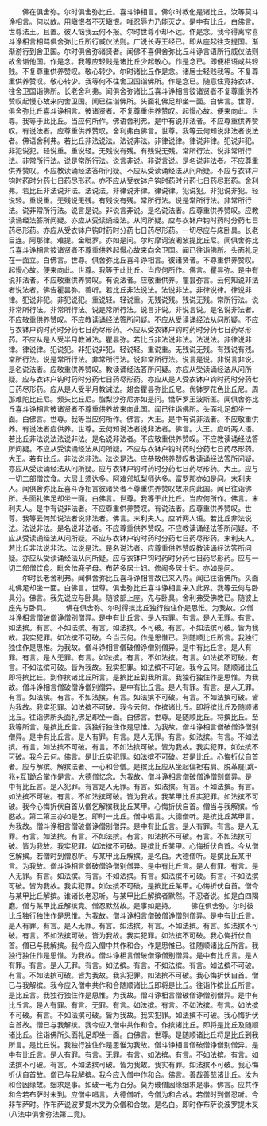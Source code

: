 <!-- { "loadSidebar": true } -->
　　佛在俱舍弥。尔时俱舍弥比丘。喜斗诤相言。佛尔时教化是诸比丘。汝等莫斗诤相言。何以故。用瞋恨者不灭瞋恨。唯忍辱力乃能灭之。是中有比丘。白佛言。世尊法王。且置。彼人恼我云何不报。尔时世尊小却不远。作是念。我今得离常喜斗诤相言相骂俱舍弥比丘所行威仪法则。广说长寿王经已。即从座起往支提国。渐渐游行到舍卫国。尔时俱舍弥诸贤者。闻佛不喜俱舍弥比丘斗诤言语所行威仪法则故舍诣他国。作是念。我等应轻贱是诸比丘少起敬心。作是念已。即便相语咸共轻贱。不复尊重供养赞叹。敬心转少。尔时诸比丘作是念。诸居士轻贱我等。不复尊重供养赞叹。敬心转少。我等何不往舍卫国诣佛所。作是念已。随意住竟持衣钵。往舍卫国诣佛所。长老舍利弗。闻俱舍弥诸比丘喜斗诤相言彼诸贤者不复尊重供养赞叹起慢心故来向舍卫国。闻已往诣佛所。头面礼佛足却坐一面。白佛言。世尊。俱舍弥比丘喜斗诤相言。彼诸贤者。不复尊重供养赞叹。起慢心故。便来向此。世尊。我等于此比丘。当应何所作。佛语舍利弗。是中有说非法者。不应尊重供养赞叹。有说法者。应尊重供养赞叹。舍利弗白佛言。世尊。我等云何知说非法者说法者。佛语舍利弗。若比丘非法说法。法说非法。非律说律。律说非律。犯说非犯。非犯说犯。轻说重。重说轻。无残说有残。有残说无残。常所行法。说非常所行法。非常所行法。说是常所行法。说言非说。非说言说。是名说非法者。不应尊重供养赞叹。不应教读诵经法答所问疑。不应从受读诵经法从问所疑。不应与衣钵户钩时药时分药七日药尽形药。亦不应从受衣钵户钩时药时分药七日药尽形药。舍利弗。若比丘非法说非法。法说法。非律说非律。律说律。犯说犯。非犯说非犯。轻说轻。重说重。无残说无残。有残说有残。常所行法。说是常所行法。非常所行法。说非常所行法。说言是说。非说言非说。是名说法者。应尊重供养赞叹。应教读诵经法答所问疑。亦应从受读诵经法。从问所疑。应与衣钵户钩时药时分药七日药尽形药。亦应从受衣钵户钩时药时分药七日药尽形药。一切尽应与床卧具。长老目连。阿那律。难提。金毗罗。亦如是问。尔时摩诃波阇波提比丘尼。闻俱舍弥比丘喜斗诤相言彼诸贤者不尊重供养起慢心故来向舍卫国。闻已往诣佛所。头面礼足在一面立。白佛言。世尊。俱舍弥比丘喜斗诤相言。彼诸贤者。不尊重供养赞叹。起慢心故。便来向此。世尊。我等于此比丘。当应何所作。佛言。瞿昙弥。是中有说非法者。不应敬重供养赞叹。有说法者。应敬重供养。瞿昙弥言。云何知说非法者说法者。佛告瞿昙弥。善听。若比丘非法说法。法说非法。非律说律。律说非律。犯说非犯。非犯说犯。重说轻。轻说重。无残说残。残说无残。常所行法。说非常所行法。非常所行法。说是常所行法。说言非说。非说言说。是名说非法者。不应敬重供养赞叹。不应教读诵经法答所问疑。不应从受读诵经法从问所疑。不应与衣钵户钩时药时分药七日药尽形药。不应从受衣钵户钩时药时分药七日药尽形药。不应从是人受半月教诫法。瞿昙弥。若比丘非法说非法。法说法。非律说非律。律说律。犯说犯。非犯说非犯。轻说轻。重说重。无残说无残。有残说有残。常所行法。说是常所行法。非常所行法。说非常所行法。说言是说。非说言非说。是名说法者。应敬重供养赞叹。教读诵经法答所问疑。亦应从受读诵经法从问所疑。应与衣钵户钩时药时分药七日药尽形药。亦应从是人受衣钵户钩时药时分药七日药尽形药。应从是人受半月教诫法。翅舍瞿昙弥比丘尼。优钵罗花色比丘尼。周那难陀比丘尼。频头比丘尼。脂梨沙弥尼亦如是问。憍萨罗王波斯匿。闻俱舍弥比丘喜斗诤相言彼诸贤者不尊重供养故来向此国。闻已往诣佛所。头面礼足却坐一面。白佛言。世尊。我等当应何所作。佛言。大王。是中有说非法者。不应敬重供养。有说法者应供养。世尊。云何知说法者说非法者。佛言。大王。应听两人语。若比丘非法说法法说非法。是名说非法者。不应敬重供养赞叹。不应教读诵经法答所问疑。不应从受读诵经法从问所疑。不应与衣钵户钩时药时分药七日药尽形药。大王。若有比丘。非法说非法。法说是法。应恭敬供养赞叹教读诵经法答所问疑。亦应从受读诵经法从问所疑。应与衣钵户钩时药时分药七日药尽形药。大王。应与一切二部僧饮食。大居士须达多。阿难邠坻梨师达多。富罗那亦如是问。末利夫人。闻俱舍弥比丘喜斗诤相言彼诸贤者不尊重供养赞叹故来向此国。闻已往诣佛所。头面礼佛足却坐一面。白佛言。世尊。我等于此比丘。当应何所作。佛言。末利夫人。是中有说非法者。不应尊重供养赞叹。有说法者。应尊重供养赞叹。世尊。我等云何知说法者说非法者。佛言。末利夫人。应听两人语。若比丘非法说法。法说非法。是名说非法者。不应尊重供养赞叹。不应教读诵经法答所问疑。不应从受读诵经法从问所疑。不应与衣钵户钩时药时分药七日药尽形药。末利夫人。若比丘非法说非法。法说是法。是名说法者。应尊重供养赞叹教读诵经法答所问疑。亦应从受读诵经法从问所疑。应与衣钵户钩时药时分药七日药尽形药。应与一切二部僧饮食。毗舍佉鹿子母。布萨多居士妇。修阇多居士妇。亦如是问。
　　尔时长老舍利弗。闻俱舍弥比丘喜斗诤相言故已来入界。闻已往诣佛所。头面礼佛足却坐一面。白佛言。世尊。俱舍弥比丘喜斗诤相言来入此界。我等云何与卧具分。佛言。我先说应与卧具。随彼部上座。先与卧具。舍利弗受佛教已。随彼上座先与卧具。
　　佛在俱舍弥。尔时得摈比丘独行独住作是思惟。为我故。众僧斗诤相言僧破僧诤僧别僧异。是中有比丘言。是人有罪。有言。是人无罪。有言。如法摈。有言。不如法摈。有言。如法摈。不可破。有言。不如法摈可破。皆为我故。我实犯罪。如法摈不可破。今当云何。作是思惟已。到随顺比丘所言。我独行独住作是思惟。为我故。僧斗诤相言僧破僧诤僧别僧异。是中有比丘言。是人有罪。有言。是人无罪。有言。如法摈。有言。不如法摈。有言。如法摈不可破。有言。不如法摈可破。皆为我故。我实犯罪。如法摈不可破。我今云何。随顺诸比丘即将摈比丘。到作摈诸比丘所言。是摈比丘到我所言。我独行独住作是思惟。为我故。僧斗诤相言僧破僧诤僧别僧异。是中有比丘言。是人有罪。有言。是人无罪。有言。如法摈。有言。不如法摈。有言。如法摈不可破。有言。不如法摈可破。皆为我故。我实犯罪。如法摈不可破。我今云何。作摈诸比丘。即将摈比丘及随顺诸比丘。往诣佛所头面礼佛足却坐一面。白佛言。世尊。是随顺比丘。将摈比丘。至我等所言。是摈比丘言。我独行独住作是思惟。为我故。僧斗诤相言僧破僧诤僧别僧异。是中有比丘言。是人有罪。有言。是人无罪。有言。如法摈。有言。不如法摈。有言。如法摈不可破。有言。不如法摈可破。皆为我故。我实犯罪。如法摈不可破。我今云何。佛言。是比丘实犯罪。如法摈不可破。若是比丘。心悔折伏自首者。应与解摈。解摈法者。一心和合僧。是摈比丘应从坐起偏袒右肩。脱革屣[跳-兆+互]跪合掌作是言。大德僧忆念。为我故。僧斗诤相言僧破僧诤僧别僧异。是中有比丘言。是人犯罪。有言是人无罪。有言。如法摈。有言。不如法摈。有言。如法摈不可破。有言。不如法摈可破。皆为我故。我某甲比丘实犯罪。如法摈不可破。我今心悔折伏自首从僧乞解摈我比丘某甲。心悔折伏自首。僧当与我解摈。怜愍故。第二第三亦如是乞。即时一比丘。僧中唱言。大德僧听。是摈比丘某甲言。为我故。僧斗诤相言僧破僧诤僧别僧异。是中有比丘言。是人有罪。有言。是人无罪。有言。如法摈。有言。不如法摈。有言。如法摈不可破。有言。不如法摈可破。皆为我故。我实犯罪。如法摈不可破。是摈比丘某甲。心悔折伏自首。今从僧乞解摈。若僧时到僧忍听。与某甲比丘解摈。是名白。大德僧听。是摈比丘某甲言。为我故。僧斗诤相言僧破僧诤僧别僧异。是中有比丘言。是人有罪。有言。是人无罪。有言。如法摈。有言。不如法摈。有言。如法摈不可破。有言。不如法摈可破。皆为我故。我实犯罪。如法摈不可破。是摈比丘某甲。心悔折伏自首。僧今与某甲比丘解摈。谁诸长老忍听。与某甲比丘解摈者默然。不忍者说。如是白四羯磨。僧与某甲比丘解摈竟。僧忍默然故。是事如是持。
　　佛在俱舍弥。尔时彼比丘独行独住作是思惟。为我故。僧斗诤相言僧破僧诤僧别僧异。是中有比丘言。是人有罪。有言。是人无罪。有言。如法摈。有言。不如法摈。有言。如法摈不可破。有言。不如法摈可破。皆为我故。我实犯罪。如法摈不可破。我心悔折伏自首。僧已与我解摈。我今应入僧中共作和合。作是思惟已。往随顺诸比丘所言。我独行独住作是思惟。为我故。僧斗诤相言僧破僧诤僧别僧异。是中有比丘言。是人有罪。有言。是人无罪。有言。如法摈。有言。不如法摈。有言。如法摈不可破。有言。不如法摈可破。皆为我故。我实犯罪。如法摈不可破。我心悔折伏自首。僧已与我解摈。我今应入僧中共作和合随顺诸比丘即将是比丘。往诣作摈比丘所言。是比丘言。我独行独住作是思惟。为我故。僧斗诤相言僧破僧诤僧别僧异。是中有比丘言。是人有罪。有言。无罪。有言。如法摈。有言。不如法摈。有言。如法摈不可破。有言。不如法摈可破。皆为我故。我实犯罪。如法摈不可破。我心悔折伏自首故。僧已与我解摈。我今应入僧中共作和合。作摈诸比丘。即将是比丘及随顺诸比丘。往诣佛所头面礼足却坐一面。白佛言。世尊。是随顺诸比丘将是比丘到我所言。是比丘说。我独行独住作是思惟为我故。僧斗诤相言僧破僧诤僧别僧异。是中有比丘言。是人有罪。有言。无罪。有言。如法摈。有言。不如法摈。有言。如法摈不可破。有言。不如法摈可破。皆为我故。我实有罪。如法摈不可破。我心悔折伏自首故。僧已与我解摈。我今应入僧中作和合。佛言。善哉善哉诸比丘。汝为和合因缘故。细求是事。如破一毛为百分。莫为破僧因缘细求是事。佛言。应共作和合若布萨时未到。应僧中唱言。大德僧听。今僧为和合故。若僧时到僧忍听。今非布萨时。作布萨说波罗提木叉为众僧和合故。是名白。即时作布萨说波罗提木叉(八法中俱舍弥法第二竟)。
